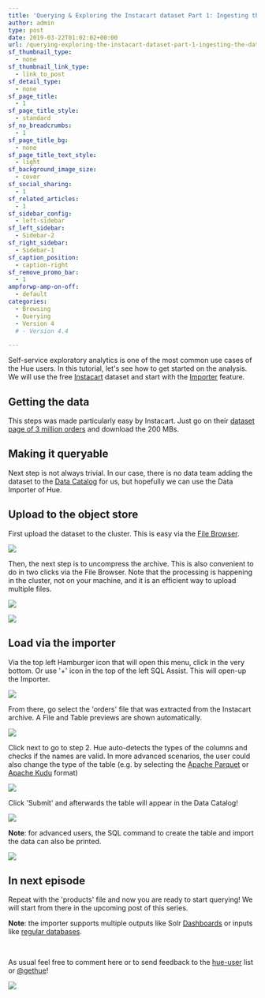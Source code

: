 ```yaml
---
title: 'Querying & Exploring the Instacart dataset Part 1: Ingesting the data'
author: admin
type: post
date: 2019-03-22T01:02:02+00:00
url: /querying-exploring-the-instacart-dataset-part-1-ingesting-the-data/
sf_thumbnail_type:
  - none
sf_thumbnail_link_type:
  - link_to_post
sf_detail_type:
  - none
sf_page_title:
  - 1
sf_page_title_style:
  - standard
sf_no_breadcrumbs:
  - 1
sf_page_title_bg:
  - none
sf_page_title_text_style:
  - light
sf_background_image_size:
  - cover
sf_social_sharing:
  - 1
sf_related_articles:
  - 1
sf_sidebar_config:
  - left-sidebar
sf_left_sidebar:
  - Sidebar-2
sf_right_sidebar:
  - Sidebar-1
sf_caption_position:
  - caption-right
sf_remove_promo_bar:
  - 1
ampforwp-amp-on-off:
  - default
categories:
  - Browsing
  - Querying
  - Version 4
  # - Version 4.4

---
```

Self-service exploratory analytics is one of the most common use cases of the Hue users. In this tutorial, let's see how to get started on the analysis. We will use the free [Instacart][1] dataset and start with the [Importer][2] feature.

## Getting the data

This steps was made particularly easy by Instacart. Just go on their [dataset page of 3 million orders][3] and download the 200 MBs.

## Making it queryable

Next step is not always trivial. In our case, there is no data team adding the dataset to the [Data Catalog][4] for us, but hopefully we can use the Data Importer of Hue.

## Upload to the object store

First upload the dataset to the cluster. This is easy via the [File Browser][5].

[<img src="https://cdn.gethue.com/uploads/2019/03/insta_upload.png"/>][6]

Then, the next step is to uncompress the archive. This is also convenient to do in two clicks via the File Browser. Note that the processing is happening in the cluster, not on your machine, and it is an efficient way to upload multiple files.

[<img src="https://cdn.gethue.com/uploads/2019/03/insta_extract.png"/>][7]

[<img src="https://cdn.gethue.com/uploads/2019/03/insta_extraction.png"/>][8]

## Load via the importer

Via the top left Hamburger icon that will open this menu, click in the very bottom. Or use '+' icon in the top of the left SQL Assist. This will open-up the Importer.

[<img src="https://cdn.gethue.com/uploads/2019/03/insta_importer.png"/>][9]

From there, go select the 'orders' file that was extracted from the Instacart archive. A File and Table previews are shown automatically.

[<img src="https://cdn.gethue.com/uploads/2019/03/insta_importer_step1.png"/>][10]

Click next to go to step 2. Hue auto-detects the types of the columns and checks if the names are valid. In more advanced scenarios, the user could also change the type of the table (e.g. by selecting the [Apache Parquet][11] or [Apache Kudu][12] format)

[<img src="https://cdn.gethue.com/uploads/2019/03/insta_importer_step2.png"/>][13]

Click 'Submit' and afterwards the table will appear in the Data Catalog!

[<img src="https://cdn.gethue.com/uploads/2019/03/insta_table_created.png"/>][14]

**Note**: for advanced users, the SQL command to create the table and import the data can also be printed.

[<img src="https://cdn.gethue.com/uploads/2019/03/insta_cart_show_command.png"/>][15]

## In next episode

Repeat with the 'products' file and now you are ready to start querying! We will start from there in the upcoming post of this series.

**Note**: the importer supports multiple outputs like Solr [Dashboards][16] or inputs like [regular databases][17].

&nbsp;

As usual feel free to comment here or to send feedback to the [hue-user][18] list or [@gethue][19]!

[<img src="https://cdn.gethue.com/uploads/2019/03/insta_basic_querying.png"/>][20]

 [1]: https://www.instacart.com
 [2]: https://gethue.com/import-data-to-be-queried-via-the-self-service-drag-drop-create-table-wizard/
 [3]: https://www.instacart.com/datasets/grocery-shopping-2017
 [4]: https://gethue.com/improved-sql-exploration-in-hue-4-3/
 [5]: https://gethue.com/browsers/
 [6]: https://cdn.gethue.com/uploads/2019/03/insta_upload.png
 [7]: https://cdn.gethue.com/uploads/2019/03/insta_extract.png
 [8]: https://cdn.gethue.com/uploads/2019/03/insta_extraction.png
 [9]: https://cdn.gethue.com/uploads/2019/03/insta_importer.png
 [10]: https://cdn.gethue.com/uploads/2019/03/insta_importer_step1.png
 [11]: https://parquet.apache.org/
 [12]: https://kudu.apache.org/
 [13]: https://cdn.gethue.com/uploads/2019/03/insta_importer_step2.png
 [14]: https://cdn.gethue.com/uploads/2019/03/insta_table_created.png
 [15]: https://cdn.gethue.com/uploads/2019/03/insta_cart_show_command.png
 [16]: https://gethue.com/search-dashboards/
 [17]: https://gethue.com/importing-data-from-traditional-databases-into-hdfshive-in-just-a-few-clicks/
 [18]: http://groups.google.com/a/cloudera.org/group/hue-user
 [19]: https://twitter.com/gethue
 [20]: https://cdn.gethue.com/uploads/2019/03/insta_basic_querying.png
